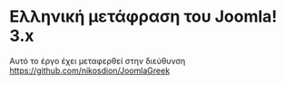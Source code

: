 # Ελληνική μετάφραση του Joomla! 3.x

Αυτό το έργο έχει μεταφερθεί στην διεύθυνση https://github.com/nikosdion/JoomlaGreek